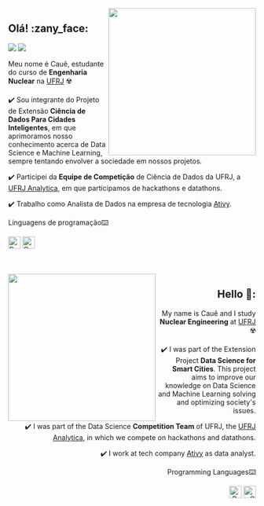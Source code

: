 <img src="https://img.icons8.com/doodle/100/000000/books.png" width="300px" align="right">


<div alignn="left"> 
<h2> 
  Olá! :zany_face:
 <br>
</h2> 
<a href="mailto:cauecaviglionidaniel1999@gmail.com" alt="Gmail">
  <img src="https://img.shields.io/badge/-Gmail-ED401B?style=flat-square&labelColor=ED401B&logo=gmail&logoColor=white&link=mailto:cauecaviglionidaniel1999@gmail.com" /></a>
<a href="https://www.linkedin.com/in/cau%C3%AA-caviglioni-daniel-silva-53b26820b/ alt="Linkedin">
  <img src="https://img.shields.io/badge/-Linkedin-0e76a8?style=flat-square&logo=Linkedin&logoColor=white&link=https://www.linkedin.com/in/cau%C3%AA-caviglioni-daniel-silva-53b26820b/" /></a>
   
  Meu nome é Cauê, estudante do curso de **Engenharia Nuclear** na [UFRJ](https://ufrj.br/) :radioactive:


 :heavy_check_mark: Sou integrante do Projeto de Extensão **Ciência de Dados Para Cidades Inteligentes**, em que aprimoramos nosso conhecimento acerca de Data Science e Machine Learning, sempre tentando envolver a sociedade em nossos projetos.

 :heavy_check_mark: Participei da **Equipe de Competição** de Ciência de Dados da UFRJ, a [UFRJ Analytica](https://ufrjanalytica.ml/), em que participamos de hackathons e datathons.
 
 :heavy_check_mark: Trabalho como Analista de Dados na empresa de tecnologia [Ativy](http://ativy.com/).
 
 Linguagens de programação:keyboard: 
  
<a href="https://www.python.org/"><img alt="Python" src="https://img.shields.io/badge/python%20-%2314354C.svg?&style=for-the-badge&logo=python&logoColor=white" height="25"/></a>
<a href="https://pt.wikipedia.org/wiki/C%2B%2B"><img alt="C" src="https://img.shields.io/badge/-c++-black?logo=c%2B%2B&style=social" height="25"/></a>
  
</div>
<br>
 
 
 <br>
 
 <img src="https://img.icons8.com/doodle/100/000000/books.png" width="300px" align="left">

 
 <div style="text-align: right"> 
 <h2> 
  Hello 🤪:
 <br>
</h2> 
 
  My name is Cauê and I study **Nuclear Engineering** at [UFRJ](https://ufrj.br/) :radioactive:

 :heavy_check_mark: I was part of the Extension Project **Data Science for Smart Cities**. This project aims to improve our knowledge on Data Science and Machine Learning solving and optimizing society's issues. 

 :heavy_check_mark: I was part of the Data Science **Competition Team** of UFRJ, the [UFRJ Analytica](https://ufrjanalytica.ml/), in which we compete on hackathons and datathons.
 
 :heavy_check_mark: I work at tech company [Ativy](http://ativy.com/) as data analyst.
 
  
  
 Programming Languages:keyboard: 
  
<a href="https://www.python.org/"><img alt="Python" src="https://img.shields.io/badge/python%20-%2314354C.svg?&style=for-the-badge&logo=python&logoColor=white" height="25"/></a>
<a href="https://en.wikipedia.org/wiki/C%2B%2B"><img alt="C" src="https://img.shields.io/badge/-c++-black?logo=c%2B%2B&style=social" height="25"/></a>
  
 </div>

<br><br>
